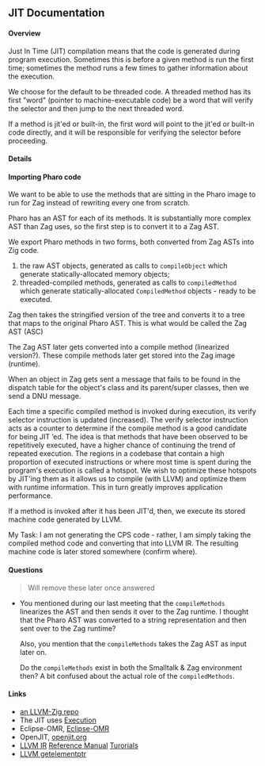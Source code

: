 ## JIT Documentation 

#### Overview 
Just In Time (JIT) compilation means that the code is generated during program execution. Sometimes this is before a given method is run the first time; sometimes the method runs a few times to gather information about the execution.

We choose for the default to be threaded code. A threaded method has its first "word" (pointer to machine-executable code) be a word that will verify the selector and then jump to the next threaded word.

If a method is jit'ed or built-in, the first word will point to the jit'ed or built-in code directly, and it will be responsible for verifying the selector before proceeding.

#### Details


#### Importing Pharo code
We want to be able to use the methods that are sitting in the Pharo image to run for Zag instead of rewriting every one from scratch. 

Pharo has an AST for each of its methods. It is substantially more complex AST than Zag uses, so the first step is to convert it to a Zag AST.

We export Pharo methods in two forms, both converted from Zag ASTs into Zig code.
1. the raw AST objects, generated as calls to `compileObject` which generate statically-allocated memory objects;
2. threaded-compiled methods, generated as calls to `compiledMethod` which generate statically-allocated `CompiledMethod` objects - ready to be executed.

Zag then takes the stringified version of the tree and converts it to a tree that maps to the original Pharo AST. This is what would be called the Zag AST (ASC)  

The Zag AST later gets converted into a compile method (linearized version?). These compile methods later get stored into the Zag image (runtime). 

When an object in Zag gets sent a message that fails to be found in the dispatch table for the object's class and its parent/super classes, then we send a DNU message.   

Each time a specific compiled method is invoked during execution, its verify selector instruction is updated (increased). The verify selector instruction acts as a counter to determine if the compile method is a good candidate for being JIT ’ed. The idea is that methods that have been observed to be repetitively executed, have a higher chance of continuing the trend of repeated execution. The regions in a codebase that contain a high proportion of executed instructions or where most time is spent during the program's execution is called a hotspot. We wish to optimize these hotspots by JIT'ing them as it allows us to compile (with LLVM) and optimize them with runtime information. This in turn greatly improves application performance.    

If a method is invoked after it has been JIT'd, then, we execute its stored machine code generated by LLVM.   

My Task: I am not generating the CPS code - rather, I am simply taking the compiled method code and converting that into LLVM IR. The resulting machine code is later stored somewhere (confirm where). 

#### Questions  

> Will remove these later once answered

- You mentioned during our last meeting that the `compileMethods` linearizes the AST and then sends it over to the Zag runtime. I thought that the Pharo AST was converted to a string representation and then sent over to the Zag runtime? 

    Also, you mention that the `compileMethods` takes the Zag AST as input later on.  
    
    Do the `compileMethods` exist in both the Smalltalk & Zag environment then? A bit confused about the actual role of the `compiledMethods`.  

#### Links 

- [an LLVM-Zig repo](https://github.com/kassane/llvm-zig/tree/main)
- The JIT uses [Execution](Execution.md#Method%20dispatch)
- Eclipse-OMR, [Eclipse-OMR](https://eclipse-omr.org)
- OpenJIT, [openjit.org](https://www.openjit.org/)
- [LLVM IR](https://llvm.org/docs/Reference.html#llvm-ir) [Reference Manual](https://llvm.org/docs/LangRef.html#syntax) [Turorials](https://llvm.org/docs/GettingStartedTutorials.html)
- [LLVM getelementptr](https://llvm.org/docs/GetElementPtr.html)

